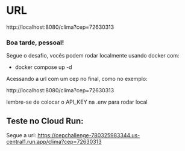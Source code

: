 # URL

http://localhost:8080/clima?cep=72630313

### Boa tarde, pessoal! 

Segue o desafio, vocês podem rodar localmente usando docker com:

* docker compose up -d

Acessando a url com um cep no final, como no exemplo:

http://localhost:8080/clima?cep=72630313

lembre-se de colocar o API_KEY na .env para rodar local


## Teste no Cloud Run: 

Segue a url:
https://cepchallenge-780325983344.us-central1.run.app/clima?cep=72630313